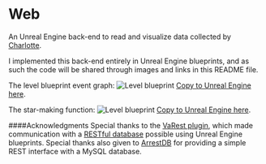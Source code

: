 # Web
An Unreal Engine back-end to read and visualize data collected by [Charlotte](https://github.com/TimTinkers/Charlotte).

I implemented this back-end entirely in Unreal Engine blueprints, and as such the code will be shared through images and links in this README file.

The level blueprint event graph:
![Level blueprint](http://i.imgur.com/ao6kHHc.png)
[Copy to Unreal Engine here](http://blueprintue.com/blueprint/8hutqpph/).

The star-making function:
![Level blueprint](http://i.imgur.com/LA9BhTR.png)
[Copy to Unreal Engine here](http://blueprintue.com/blueprint/amftswy0/).

####Acknowledgments
Special thanks to the [VaRest plugin](https://github.com/ufna/VaRest), which made communication with a [RESTful database](https://en.wikipedia.org/wiki/Representational_state_transfer) possible using Unreal Engine blueprints. Special thanks also given to [ArrestDB](https://github.com/alixaxel/ArrestDB) for providing a simple REST interface with a MySQL database.
